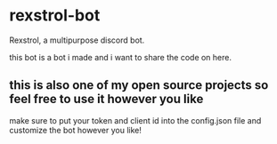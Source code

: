# rexstrol-bot
Rexstrol, a multipurpose discord bot.

this bot is a bot i made and i want to share the code on here.

## this is also one of my open source projects so feel free to use it however you like

make sure to put your token and client id into the config.json file and customize the bot however you like!

